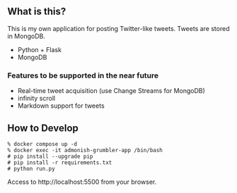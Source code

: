 ## What is this?

This is my own application for posting Twitter-like tweets.
Tweets are stored in MongoDB.

* Python + Flask
* MongoDB


### Features to be supported in the near future

* Real-time tweet acquisition (use Change Streams for MongoDB)
* infinity scroll
* Markdown support for tweets

## How to Develop

```
% docker compose up -d
% docker exec -it admonish-grumbler-app /bin/bash
# pip install --upgrade pip
# pip install -r requirements.txt
# python run.py
```

Access to http://localhost:5500 from your browser.

